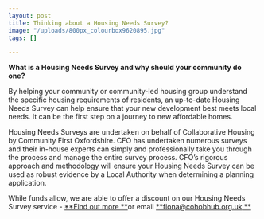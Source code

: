 ```yaml
---
layout: post
title: Thinking about a Housing Needs Survey?
image: "/uploads/800px_colourbox9620895.jpg"
tags: []

---
```

**What is a Housing Needs Survey and why should your community do one?** 

By helping your community or community-led housing group understand the specific housing requirements of residents, an up-to-date Housing Needs Survey can help ensure that your new development best meets local needs. It can be the first step on a journey to new affordable homes.

Housing Needs Surveys are undertaken on behalf of Collaborative Housing by Community First Oxfordshire. CFO has undertaken numerous surveys and their in-house experts can simply and professionally take you through the process and manage the entire survey process. CFO’s rigorous approach and methodology will ensure your Housing Needs Survey can be used as robust evidence by a Local Authority when determining a planning application.

While funds allow, we are able to offer a discount on our Housing Needs Survey service - [**Find out more **](/uploads/housing-needs-survey-digital.pdf "housing-needs-survey-digital.pdf")or email [**fiona@cohobhub.org.uk  **]()
